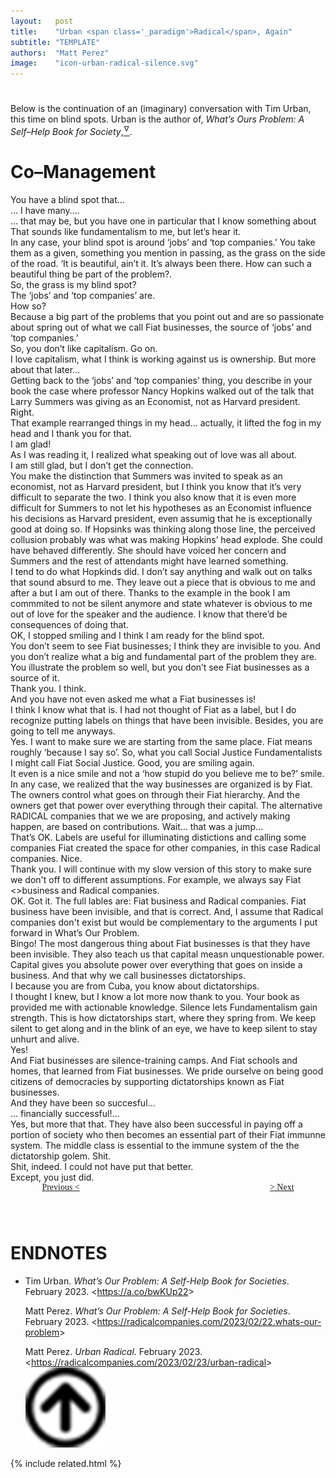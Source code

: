 ```yaml
---
layout:   post
title:    "Urban <span class='_paradigm'>Radical</span>, Again"
subtitle: "TEMPLATE"
authors:  "Matt Perez"
image:    "icon-urban-radical-silence.svg"
---
```


<div style="display:none;">
 <p>An (imaginary) conversation with Tim Urban on blind spots.</p>
</div>

<h1></h1>
 <p>Below is the continuation of an (imaginary) conversation with Tim Urban, this time on blind spots. Urban is the author of, <em>What&rsquo;s Ours Problem: A Self&ndash;Help Book for Society</em>,<a href="#en01"><sup id="bm01">&hairsp;&nabla;&hairsp;</sup></a>.</p>

<h1>Co&ndash;Management</h1>
 <div class="_speakerb">You have a blind spot that&hellip;</div>
 <div class="_speakera">&hellip; I have many&hellip;.</div>
 <div class="_speakerb">&hellip; that may be, but you have one in particular that I know something about</div>
 <div class="_speakera">That sounds like fundamentalism to me, but let&rsquo;s hear it.</div>
 <div class="_speakerb">In any case, your blind spot is around &lsquo;jobs&rsquo; and &lsquo;top companies.&rsquo; You take them as a given, something you mention in passing, as the grass on the side of the road. &lsquo;It is beautiful, ain&rsquo;t it. It&rsquo;s always been there. How can such a beautiful thing be part of the problem?.</div>
 <div class="_speakera">So, the grass is my blind spot?</div>
 <div class="_speakerb">The &lsquo;jobs&rsquo; and &lsquo;top companies&rsquo; are.</div>
 <div class="_speakera">How so?</div>
 <div class="_speakerb">Because a big part of the problems that you point out and are so passionate about <span style="font-style:normal; ">spring out</span> of what we call <span class="_paradigm">Fiat</span> businesses, the source of &lsquo;jobs&rsquo; and &lsquo;top companies.&rsquo;</div>
 <div class="_speakera">So, you don&rsquo;t like capitalism. Go on.</div>
 <div class="_speakerb">I love capitalism, what I think is working against us is ownership. But more about that later&hellip;</div>
 <div class="_continueb">Getting back to the &lsquo;jobs&rsquo; and &lsquo;top companies&rsquo; thing, you describe in your book the case where professor Nancy Hopkins walked out of the talk that Larry Summers was giving as an Economist, not as Harvard president.</div>
 <div class="_speakera">Right.</div>
 <div class="_speakerb">That example rearranged things in my head&hellip; actually, <span style="font-style:normal; ">it lifted the fog in my head</span> and I thank you for that.</div>
 <div class="_speakera">I am glad!</div>
 <div class="_speakerb">As I was reading it, I realized what speaking out of love was all about.</div>
 <div class="_speakera">I am still glad, but I don&rsquo;t get the connection.</div>
 <div class="_speakerb">You make the distinction that Summers was invited to speak as an economist, not as Harvard president, but I think you know that it&rsquo;s very difficult to separate the two. I think you also know that it is even more difficult for Summers to not let his <span style="font-style:normal; ">hypotheses</span> as an Economist influence his decisions as Harvard president, even assumig that he is exceptionally good at doing so. If Hopsinks was thinking along those line, the perceived collusion probably was what was making Hopkins&rsquo; head explode. She could have behaved differently. She should have voiced her concern and Summers <span style="font-style:normal; ">and the rest of attendants</span> might have learned something.</div>
 <div class="_continueb">I tend to do what Hopkinds did. I don&rsquo;t say anything and walk out on talks that sound absurd to me. They leave out a piece that is obvious to me and after a but I am out of there. Thanks to the example in the book I am commmited to not be silent anymore and state whatever is <span style="font-style:normal; ">obvious to me</span> out of love for the speaker <span style="font-style:normal; ">and the audience</span>. I know that there&rsquo;d be consequences of doing that.</div>
 <div class="_speakera">OK, I stopped smiling and I think I am ready for the blind spot.</div>
 <div class="_speakerb">You don&rsquo;t seem to see <span class="_paradigm">Fiat</span> businesses; I think they are invisible to you. And you don&rsquo;t realize what a big and fundamental part of the problem they are. You illustrate the problem so well, but you don&rsquo;t see <span class="_paradigm">Fiat</span> businesses as a source of it.</div>
 <div class="_speakera">Thank you. I think.</div>
 <div class="_speakerb">And you have not even asked me what a <span class="_paradigm">Fiat</span> businesses is!</div>
 <div class="_speakera">I think I know what that is. I had not thought of <span class="_paradigm">Fiat</span> as a label, but I do recognize putting labels on things that have been invisible. Besides, you are going to tell me anyways.</div>
 <div class="_speakerb">Yes. I want to make sure we are starting from the same place. <span class="_paradigm">Fiat</span> means roughly &lsquo;because I say so&rsquo;. So, what you call Social Justice Fundamentalists I might call <span class="_paradigm">Fiat</span> Social Justice. Good, you are smiling again.</div>
 <div class="_speakera">It even is a nice smile and not a &lsquo;how stupid do you believe me to be?&rsquo; smile.</div>
 <div class="_speakerb">In any case, we realized that the way businesses are organized is by <span class="_paradigm">Fiat</span>. The owners control what goes on through their <span class="_paradigm">Fiat</span> hierarchy. And the owners get that power over everything through their capital. The alternative RADICAL companies that we we are proposing, and actively making happen, are based on contributions. Wait&hellip; that was a jump&hellip; </div>
 <div class="_speakera">That&rsquo;s OK. Labels are useful for illuminating distictions and calling some companies <span class="_paradigm">Fiat</span> created the space for other companies, in this case <span class="_paradigm">Radical</span> companies. Nice.</div>
 <div class="_speakerb">Thank you. I will continue with my slow version of this story to make sure we don't off to different assumptions. For example, we always say <span class="_paradigm">Fiat</span> <<span style="font-style:normal; ">>business</span> and <span class="_paradigm">Radical</span> <span style="font-style:normal; ">companies</span>.</div>
 <div class="_speakera">OK. Got it. The full lables are: <span class="_paradigm">Fiat</span> business and <span class="_paradigm">Radical</span> companies. <span class="_paradigm">Fiat</span> business have been invisible, and that is correct. And, I assume that <span class="_paradigm">Radical</span> companies don't exist but would be complementary to the arguments I put forward in <span class="_me">What&rsquo;s Our Problem</span>.</div>
 <div class="_speakerb">Bingo! The most dangerous thing about <span class="_paradigm">Fiat</span> businesses is that they have been invisible. They also teach us that capital measn unquestionable power. Capital gives you absolute power over everything that goes on inside a business. And that why we call businesses dictatorships.</div>
 <div class="_speakera">I because you are from Cuba, you know about dictatorships.</div>
 <div class="_speakerb">I thought I knew, but I know a lot more now thank to you. Your book as provided me with actionable knowledge. Silence lets Fundamentalism gain strength. This is how dictatorships start, where they spring from. We keep silent to get along and in the blink of an eye, we <span class="_speakerb">have to</span> keep silent to stay unhurt and alive.</div>
 <div class="_speakera">Yes!</div>
 <div class="_speakerb">And <span class="_paradigm">Fiat</span> businesses are silence-training camps. And <span class="_paradigm">Fiat</span> schools and homes, that learned from <span class="_paradigm">Fiat</span> businesses. We pride ourselve on being good citizens of democracies by supporting <span class="_speakerb">dictatorships</span> known as <span class="_paradigm">Fiat</span> businesses.</div>
 <div class="_speakera">And they have been so succesful&hellip;</div>
 <div class="_speakerb">&hellip; financially successful!&hellip;</div>
 <div class="_speakera">Yes, but more that that. They have also been successful in paying off a portion of society who then becomes an essential part of their <span class="_paradigm">Fiat</span> immunne system. The middle class is essential to the immune system of the the dictatorship golem. Shit.</div>
 <div class="_speakerb">Shit, indeed. I could not have put that better.</div>
 <div class="_speakera">Except, you just did.</div>

<div style="margin-bottom:1in; width:80%; padding:0 10%; font-family: American Typewriter, serif; ">
 <span style="float:left;  "><a href="https://radicalcompanies.com/2023/02/23/urban-radical">              Previous &lt;</a></span>
 <span style="float:right; "><a href="https://radicalcompanies.com/2023/02/25/urban-radical-one-more-time">    &gt; Next</a></span>
</div>

<h1 class="_section">ENDNOTES</h1>
 <ul>
  <li id="en01">
   <p class="_list-item">
    Tim Urban.
    <em>What&rsquo;s Our Problem: A Self-Help Book for Societies</em>.
    February 2023.
    &lt;<a href="https://a.co/bwKUp22" target="_blank">https://a.co/bwKUp22</a>&gt;
   </p>
   <p class="_list-item">
    Matt Perez.
    <em>What&rsquo;s Our Problem: A Self-Help Book for Societies</em>.
    February 2023.
    &lt;<a href="https://radicalcompanies.com/2023/02/22/whats-our-problem" target="_blank">https://radicalcompanies.com/2023/02/22.whats-our-problem</a>&gt;
   </p>
   <p class="_list-item">
    Matt Perez.
    <em>Urban <span class='_paradigm'>Radical</span></em>.
    February 2023.
    &lt;<a href="https://radicalcompanies.com/2023/02/23/urban-radical" target="_blank">https://radicalcompanies.com/2023/02/23/urban-radical</a>&gt;
    <a class="_uparrow" href="#bm01"><img src="/assets/img/arrow-up-icon.png"></a>
   </p>
  </li>
 </ul>

{% include related.html %}
